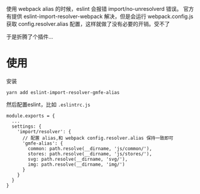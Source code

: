 使用 webpack alias 的时候，eslint 会报错 import/no-unresolverd 错误。
官方有提供 eslint-import-resolver-webpack 解决，但是会运行 webpack.config.js 获取 config.resolver.alias 配置，这样就做了没有必要的开销。受不了

于是折腾了个插件...

# 使用

安装

```
yarn add eslint-import-resolver-gmfe-alias
```

然后配置eslint，比如 `.eslintrc.js`

```
module.exports = {
  ...
  settings: {
    'import/resolver': {
      // 配置 alias,和 webpack config.resolver.alias 保持一致即可
      'gmfe-alias': {
        common: path.resolve(__dirname, 'js/common/'),
        stores: path.resolve(__dirname, 'js/stores/'),
        svg: path.resolve(__dirname, 'svg/'),
        img: path.resolve(__dirname, 'img/')
      }
    }
  }
}
```
